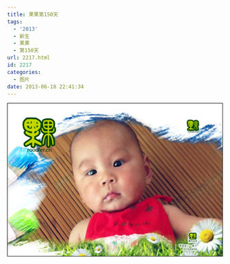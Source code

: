 ```yaml
---
title: 果果第150天
tags:
  - '2013'
  - 新生
  - 果果
  - 第150天
url: 2217.html
id: 2217
categories:
  - 图片
date: 2013-06-18 22:41:34
---
```


[![](/images/uploads/2013/06/果果诞生第150天.jpg "果果诞生第150天")](/images/uploads/2013/06/果果诞生第150天.jpg)